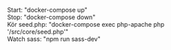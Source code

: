 Start: "docker-compose up"\
Stop: "docker-compose down"\
Kör seed.php: "docker-compose exec php-apache php '/src/core/seed.php'"\
Watch sass: "npm run sass-dev"